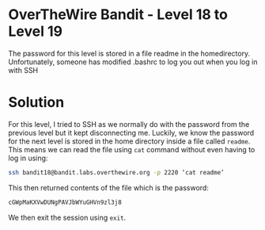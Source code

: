 # OverTheWire Bandit - Level 18 to Level 19
The password for this level is stored in a file readme in the homedirectory. Unfortunately, someone has modified .bashrc to log you out when you log in with SSH
# Solution
For this level, I tried to SSH as we normally do with the password from the previous level but it kept disconnecting me. Luckily, we know the password for the next level is stored in the home directory inside a file called `readme`.  This means we can read the file using `cat` command without even having to log in using:

```bash
ssh bandit18@bandit.labs.overthewire.org -p 2220 ‘cat readme’
```
This then returned contents of the file which is the password:

```bash
cGWpMaKXVwDUNgPAVJbWYuGHVn9zl3j8
```
We then exit the session using `exit`.
